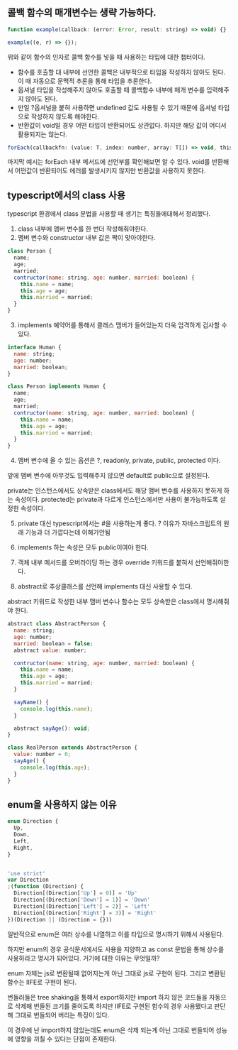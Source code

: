 ## 콜백 함수의 매개변수는 생략 가능하다.

```js
function example(callback: (error: Error, result: string) => void) {}

example((e, r) => {});
```

위와 같이 함수의 인자로 콜백 함수를 넣을 때 사용하는 타입에 대한 챕터이다.

- 함수를 호출할 대 내부에 선언한 콜백은 내부적으로 타입을 작성하지 않아도 된다. 이 때 자동으로 문맥적 추론을 통해 타입을 추론한다.
- 옵셔널 타입을 작성해주지 않아도 호출할 때 콜백함수 내부에 매개 변수를 입력해주지 않아도 된다.
- 만일 ?옵셔널을 붙혀 사용하면 undefined 값도 사용될 수 있기 때문에 옵셔널 타입으로 작성하지 않도록 해야한다.
- 반환값이 void일 경우 어떤 타입이 반환되어도 상관없다. 하지만 해당 값이 어디서 활용되지는 않는다.

```js
forEach(callbackfn: (value: T, index: number, array: T[]) => void, thisArg?: any): void;
```

마지막 예시는 forEach 내부 메서드에 선언부를 확인해보면 알 수 있다. void를 반환해서 어떤값이 반환되어도 에러를 발생시키지 않지만 반환값을 사용하지 못한다.

## typescript에서의 class 사용

typescript 환경에서 class 문법을 사용할 때 생기는 특징들에대해서 정리했다.

1. class 내부에 맴버 변수를 한 번더 작성해줘야한다.
2. 맴버 변수와 constructor 내부 값은 짝이 맞아야한다.

```js
class Person {
  name;
  age;
  married;
  contructor(name: string, age: number, married: boolean) {
    this.name = name;
    this.age = age;
    this.married = married;
  }
}
```

3. implements 예약어를 통해서 클래스 맴버가 들어있는지 더욱 엄격하게 검사할 수 있다.

```js
interface Human {
  name: string;
  age: number;
  married: boolean;
}

class Person implements Human {
  name;
  age;
  married;
  contructor(name: string, age: number, married: boolean) {
    this.name = name;
    this.age = age;
    this.married = married;
  }
}
```

4. 맴버 변수에 올 수 있는 옵션은 ?, readonly, private, public, protected 이다.

앞에 맴버 변수에 아무것도 입력해주지 않으면 default로 public으로 설정된다.

private는 인스턴스에서도 상속받은 class에서도 해당 맴버 변수를 사용하지 못하게 하는 속성이다.
protected는 private과 다르게 인스턴스에서만 사용이 불가능하도록 설정한 속성이다.

5. private 대신 typescript에서는 #을 사용하는게 좋다.
   ? 이유가 자바스크립트의 원래 기능과 더 가깝다는데 이해가안됨

6. implements 하는 속성은 모두 public이여야 한다.

7. 객체 내부 메서드를 오버라이딩 하는 경우 override 키워드를 붙혀서 선언해줘야한다.

8. abstract로 추상클래스를 선언해 implements 대신 사용할 수 있다.

abstract 키워드로 작성한 내부 맴버 변수나 함수는 모두 상속받은 class에서 명시해줘야 한다.

```js
abstract class AbstractPerson {
  name: string;
  age: number;
  married: boolean = false;
  abstract value: number;

  contructor(name: string, age: number, married: boolean) {
    this.name = name;
    this.age = age;
    this.married = married;
  }

  sayName() {
    console.log(this.name);
  }

  abstract sayAge(): void;
}

class RealPerson extends AbstractPerson {
  value: number = 0;
  sayAge() {
    console.log(this.age);
  }
}

```

## enum을 사용하지 않는 이유

```js
enum Direction {
  Up,
  Down,
  Left,
  Right,
}


'use strict'
var Direction
;(function (Direction) {
  Direction[(Direction['Up'] = 0)] = 'Up'
  Direction[(Direction['Down'] = 1)] = 'Down'
  Direction[(Direction['Left'] = 2)] = 'Left'
  Direction[(Direction['Right'] = 3)] = 'Right'
})(Direction || (Direction = {}))
```

일반적으로 enum은 여러 상수를 나열하고 이를 타입으로 명시하기 위해서 사용된다.

하지만 enum의 경우 공식문서에서도 사용을 지양하고 as const 문법을 통해 상수를 사용하라고 명시가 되어있다. 거기에 대한 이유는 무엇일까?

enum 자체는 js로 변환될때 없어지는게 아닌 그대로 js로 구현이 된다. 그리고 변환된 함수는 IIFE로 구현이 된다.

번들러들은 tree shaking을 통해서 export하지만 import 하지 않은 코드들을 자동으로 삭제해 번들된 크기를 줄이도록 하지만 IIFE로 구현된 함수의 경우 사용됐다고 판단해 그대로 번들되어 버리는 특징이 있다.

이 경우에 난 import하지 않았는데도 enum은 삭제 되는게 아닌 그대로 번들되어 성능에 영향을 끼칠 수 있다는 단점이 존재한다.
